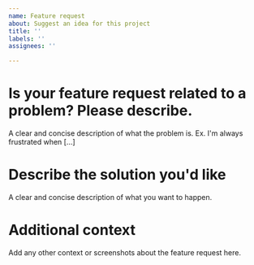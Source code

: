 ```yaml
---
name: Feature request
about: Suggest an idea for this project
title: ''
labels: ''
assignees: ''

---
```


# Is your feature request related to a problem? Please describe.
A clear and concise description of what the problem is. Ex. I'm always frustrated when [...]

# Describe the solution you'd like
A clear and concise description of what you want to happen.

# Additional context
Add any other context or screenshots about the feature request here.
